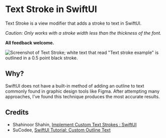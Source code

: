 # Text Stroke in SwiftUI
Text Stroke is a view modifier that adds a stroke to text in SwiftUI.

*Caution: Only works with a stroke width less than the thickness of the font.*

**All feedback welcome.**

![Screenshot of Text Stroke; white text that read "Text stroke example" is outlined in a 0.5 point black stroke.](https://github.com/user-attachments/assets/d09511d5-2b2f-4c9f-bf5f-f0fbb9553c74)

## Why?
SwiftUI does not have a built-in method of adding an outline to text commonly found in graphic design tools like Figma. After attempting many approaches, I've found this technique produces the most accurate results.

## Credits
- Shahinoor Shahin, [Implement Custom Text Strokes : SwiftUI]([https://github.com/Archetapp/UnderlineTabBarFinal](https://medium.com/@shahin.cse.sust/how-to-add-custom-text-strokes-in-swiftui-a-step-by-step-guide-5163b3668e34))
- SuCodee, [SwiftUI Tutorial: Custom Outline Text
](https://swiftwithmajid.com/2021/04/15/accessibility-actions-in-swiftui/)
